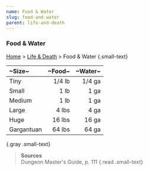 ```yaml
---
name: Food & Water
slug: food-and-water
parent: life-and-death
---
```

### Food & Water
[Home](dm-operations-center) > [Life & Death](life-and-death) > Food & Water {.small-text}

| ~Size~     | ~Food~ | ~Water~ |
| :--------- | -----: | ------: |
| Tiny       | 1/4 lb |  1/4 ga |
| Small      |   1 lb |    1 ga |
| Medium     |   1 lb |    1 ga |
| Large      |  4 lbs |    4 ga |
| Huge       | 16 lbs |   16 ga |
| Gargantuan | 64 lbs |   64 ga |
{.gray .small-text}

> **Sources** <br/>
> Dungeon Master's Guide, p. 111
{.read .small-text}
